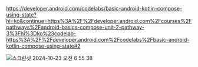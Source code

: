 https://developer.android.com/codelabs/basic-android-kotlin-compose-using-state?hl=ko&continue=https%3A%2F%2Fdeveloper.android.com%2Fcourses%2Fpathways%2Fandroid-basics-compose-unit-2-pathway-3%3Fhl%3Dko%23codelab-https%3A%2F%2Fdeveloper.android.com%2Fcodelabs%2Fbasic-android-kotlin-compose-using-state#2

![스크린샷 2024-10-23 오전 6 55 38](https://github.com/user-attachments/assets/e6f3e180-1546-4b24-adc4-cb7b4ed6c2a8)
